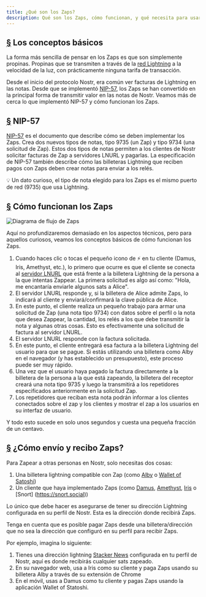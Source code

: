 ```yaml
---
title: ¿Qué son los Zaps?
description: Qué son los Zaps, cómo funcionan, y qué necesita para usarlos en su cliente Nostr.
---
```


## [§](#los-conceptos-básicos) Los conceptos básicos

La forma más sencilla de pensar en los Zaps es que son simplemente propinas. Propinas que se transmiten a través de la [red Lightning](https://www.investopedia.com/terms/l/lightning-network.asp) a la velocidad de la luz, con prácticamente ninguna tarifa de transacción.

Desde el inicio del protocolo Nostr, era común ver facturas de Lightning en las notas. Desde que se implementó [NIP-57](https://github.com/nostr-protocol/nips/blob/master/57.md), los Zaps se han convertido en la principal forma de transmitir valor en las notas de Nostr. Veamos más de cerca lo que implementó NIP-57 y cómo funcionan los Zaps.

## [§](#nip-57) NIP-57

[NIP-57](https://github.com/nostr-protocol/nips/blob/master/57.md) es el documento que describe cómo se deben implementar los Zaps. Crea dos nuevos tipos de notas, tipo 9735 (un Zap) y tipo 9734 (una solicitud de Zap). Estos dos tipos de notas permiten a los clientes de Nostr solicitar facturas de Zap a servidores LNURL y pagarlas. La especificación de NIP-57 también describe cómo las billeteras Lightning que reciben pagos con Zaps deben crear notas para enviar a los relés.

💡 Un dato curioso, el tipo de nota elegido para los Zaps es el mismo puerto de red (9735) que usa Lightning.

## [§](#cómo-funcionan-los-zaps) Cómo funcionan los Zaps

![Diagrama de flujo de Zaps](/images/zap-flow.webp)

Aquí no profundizaremos demasiado en los aspectos técnicos, pero para aquellos curiosos, veamos los conceptos básicos de cómo funcionan los Zaps.

1. Cuando haces clic o tocas el pequeño icono de ⚡ en tu cliente (Damus, Iris, Amethyst, etc.), lo primero que ocurre es que el cliente se conecta al [servidor LNURL](https://thebitcoinmanual.com/articles/what-is-ln-url-and-how-does-it-work/) que está frente a la billetera Lightning de la persona a la que intentas Zappear. La primera solicitud es algo así como: "Hola, me encantaría enviarle algunos sats a Alice".
1. El servidor LNURL responde y, si la billetera de Alice admite Zaps, lo indicará al cliente y enviará/confirmará la clave pública de Alice.
1. En este punto, el cliente realiza un pequeño trabajo para armar una solicitud de Zap (una nota tipo 9734) con datos sobre el perfil o la nota que desea Zappear, la cantidad, los relés a los que debe transmitir la nota y algunas otras cosas. Esto es efectivamente una solicitud de factura al servidor LNURL.
1. El servidor LNURL responde con la factura solicitada.
1. En este punto, el cliente entregará esa factura a la billetera Lightning del usuario para que se pague. Si estás utilizando una billetera como Alby en el navegador (y has establecido un presupuesto), este proceso puede ser muy rápido.
1. Una vez que el usuario haya pagado la factura directamente a la billetera de la persona a la que está zapeando, la billetera del receptor creará una nota tipo 9735 y luego la transmitirá a los repetidores especificados anteriormente en la solicitud Zap.
1. Los repetidores que reciban esta nota podrán informar a los clientes conectados sobre el zap y los clientes y mostrar el zap a los usuarios en su interfaz de usuario.

Y todo esto sucede en solo unos segundos y cuesta una pequeña fracción de un centavo.

## [§](#cómo-enviar-y-recibir) ¿Cómo envío y recibo Zaps?

Para Zapear a otras personas en Nostr, solo necesitas dos cosas:

1. Una billetera lightning compatible con Zap (como [Alby](https://getalby.com/) o [Wallet of Satoshi](https://www.walletofsatoshi.com/))
1. Un cliente que haya implementado Zaps (como [Damus](/en/guides/damus), [Amethyst](/en/guides/amethyst), [Iris](/en/guides/iris) o [Snort] (https://snort.social))

Lo único que debe hacer es asegurarse de tener su dirección Lightning configurada en su perfil de Nostr. Esta es la dirección donde recibirá Zaps.

Tenga en cuenta que es posible pagar Zaps desde una billetera/dirección que no sea la dirección que configuró en su perfil para recibir Zaps.

Por ejemplo, imagina lo siguiente:

1. Tienes una dirección lightning [Stacker News](https://stacker.news/) configurada en tu perfil de Nostr, aquí es donde recibirás cualquier sats zapeado.
1. En su navegador web, usa a Iris como su cliente y paga Zaps usando su billetera Alby a través de su extensión de Chrome
1. En el móvil, usas a Damus como tu cliente y pagas Zaps usando la aplicación Wallet of Statoshi.
